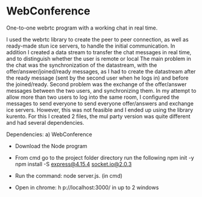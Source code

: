 # WebConference
One-to-one webrtc program with a working chat in real time.

I used the webrtc library to create the peer to peer connection, as well as ready-made stun ice servers, to handle the initial communication. 
In addition I created a data stream to transfer the chat messages in real time, and to distinguish whether the user is remote or local 
The main problem in the chat was the synchronization of the datastream, with the offer/answer/joined/ready messages, as I had to create the datastream after the ready message (sent by the second user when he logs in) and before the joined/ready. Second problem was the exchange of the offer/answer messages between the two users, and synchronizing them. In my attempt to allow more than two users to log into the same room, I configured the messages to send 
everyone to send everyone offer/answers and exchange ice servers. However, this was not feasible and I ended up using the library 
kurento. For this I created 2 files, the mul party version was quite different and had several dependencies.

Dependencies: 
a) WebConference 

- Download the Node program 
- From cmd go to the project folder directory run the following
  npm init -y
  npm install -S express@4.15.4 socket.io@2.0.3

- Run the command: node server.js. (in cmd)
- Open in chrome: h p://localhost:3000/ in up to 2 windows 


